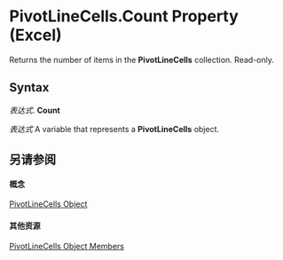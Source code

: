 
# PivotLineCells.Count Property (Excel)

Returns the number of items in the  **PivotLineCells** collection. Read-only.


## Syntax

 _表达式_. **Count**

 _表达式_ A variable that represents a **PivotLineCells** object.


## 另请参阅


#### 概念


[PivotLineCells Object](cfa51fcd-3384-4c75-3ae9-4a2c1d92a489.md)
#### 其他资源


[PivotLineCells Object Members](http://msdn.microsoft.com/library/77db0767-34ff-6bb4-25e2-8a9361afe7f6%28Office.15%29.aspx)